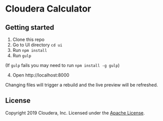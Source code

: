 # Cloudera Calculator

## Getting started

1. Clone this repo
2. Go to UI directory `cd ui`
2. Run `npm install`
3. Run `gulp`

(If `gulp` fails you may need to run `npm install -g gulp`)

4. Open http://localhost:8000

Changing files will trigger a rebuild and the live preview will be refreshed.

## License

Copyright 2019 Cloudera, Inc.
Licensed under the [Apache License](https://github.com/hortonworks/fluid-bootstrap-theme/blob/master/LICENSE).
